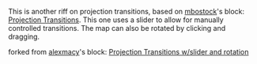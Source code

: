 This is another riff on projection transitions, based on <a href='http://bl.ocks.org/mbostock/'>mbostock</a>'s block: <a href='http://bl.ocks.org/mbostock/3711652'>Projection Transitions</a>.
This one uses a slider to allow for manually controlled transitions. The map can also be rotated by clicking and dragging.


forked from <a href='http://bl.ocks.org/alexmacy/'>alexmacy</a>'s block: <a href='http://bl.ocks.org/alexmacy/6700d44240d2b6d3ec9767a5a5854e42'>Projection Transitions w/slider and rotation</a>